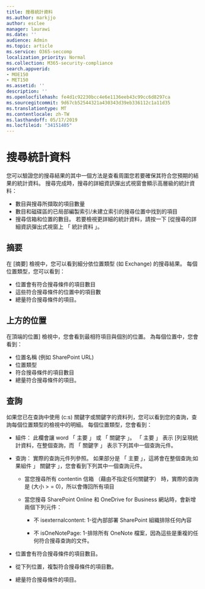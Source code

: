 ```yaml
---
title: 搜尋統計資料
ms.author: markjjo
author: esclee
manager: laurawi
ms.date: ''
audience: Admin
ms.topic: article
ms.service: O365-seccomp
localization_priority: Normal
ms.collection: M365-security-compliance
search.appverid:
- MOE150
- MET150
ms.assetid: ''
description: ''
ms.openlocfilehash: fe4d1c92230bcc4e6e1136eeb43c99cc6d8297ca
ms.sourcegitcommit: 9d67cb52544321a430343d39eb336112c1a11d35
ms.translationtype: MT
ms.contentlocale: zh-TW
ms.lasthandoff: 05/17/2019
ms.locfileid: "34151405"
---
```

# <a name="search-statistics"></a>搜尋統計資料

您可以驗證您的搜尋結果的其中一個方法是查看周圍您若要確保其符合您預期的結果的統計資料。 搜尋完成時，搜尋的詳細資訊彈出式視窗會顯示高層級的統計資料：
- 數目與搜尋所擷取的項目數量
- 數目和磁碟區的已局部編製索引/未建立索引的搜尋位置中找到的項目
- 搜尋信箱和位置的數目。
若要檢視更詳細的統計資料，請按一下 [從搜尋的詳細資訊彈出式視窗上 「 統計資料 」。

## <a name="summary"></a>摘要

在 [摘要] 檢視中，您可以看到細分依位置類型 (如 Exchange) 的搜尋結果。 每個位置類型，您可以看到：
- 位置會有符合搜尋條件的項目數目
- 這些符合搜尋條件的位置中的項目數
- 總量符合搜尋條件的項目。

## <a name="top-locations"></a>上方的位置

在頂端的位置] 檢視中，您會看到最相符項目與個別的位置。 為每個位置中，您會看到：
- 位置名稱 (例如 SharePoint URL)
- 位置類型
- 符合搜尋條件的項目數目
- 總量符合搜尋條件的項目。

## <a name="queries"></a>查詢

如果您已在查詢中使用 (c:s) 關鍵字或關鍵字的資料列，您可以看到您的查詢，查詢每個位置類型的檢視中的明細。 每個位置類型，您會看到：

- 組件： 此欄會讓 word 「 主要 」 或 「 關鍵字 」。 「 主要 」 表示 [列呈現統計資料，在整個查詢，而 「 關鍵字 」 表示下列其中一個查詢元件。

- 查詢： 實際的查詢元件列參照。 如果部分是 「 主要 」，這將會在整個查詢;如果組件 」 關鍵字 」，您會看到下列其中一個查詢元件。
  
  - 當您搜尋所有 contentin 信箱 （藉由不指定任何關鍵字） 時，實際的查詢是 (大小 > = 0)，所以會傳回所有項目
  
  - 當您搜尋 SharePoint Online 和 OneDrive for Business 網站時，會新增兩個下列元件：
    
    - 不 isexternalcontent: 1-從內部部署 SharePoint 組織排除任何內容
    
    - 不 isOneNotePage: 1-排除所有 OneNote 檔案，因為這些是重複的任何符合搜尋查詢的文件。

- 位置會有符合搜尋條件的項目數目。

- 從下列位置，複製符合搜尋條件的項目數。

- 總量符合搜尋條件的項目。